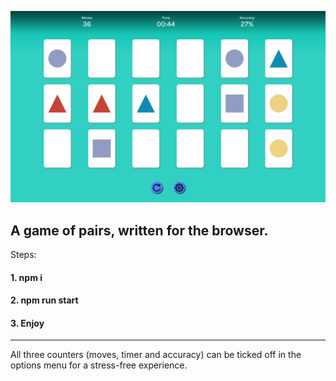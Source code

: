 ![Alt text](scrn.png)

## A game of pairs, written for the browser. 

Steps: 

#### 1. npm i 

#### 2. npm run start 

#### 3. Enjoy

***

All three counters (moves, timer and accuracy)  can be ticked off in the options menu for a stress-free experience. 
